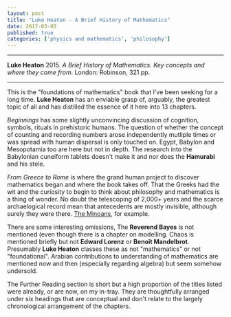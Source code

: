 ```yaml
---
layout: post
title: "Luke Heaton - A Brief History of Mathematics"
date: 2017-03-05
published: true
categories: ['physics and mathematics', 'philosophy']
---
```


***
<b>Luke Heaton</b> 2015. _A Brief History of Mathematics. Key concepts and where they come from_. London: Robinson, 321 pp.

***

This is the "foundations of mathematics" book that I've been seeking for a long time.  **Luke Heaton** has an enviable grasp of, arguably, the greatest topic of all and has distilled the essence of it here into 13 chapters.

_Beginnings_ has some slightly unconvincing discussion of cognition, symbols, rituals in prehistoric humans.  The question of whether the concept of counting and recording numbers arose independently mutliple times or was spread with human dispersal is only touched on.  Egypt, Babylon and Mesopotamia too are here but not in depth.  The research into the Babylonian cuneiform tablets doesn't make it and nor does the **Hamurabi** and his stele.

_From Greece to Rome_ is where the grand human project to discover mathematics began and where the book takes off.  That the Greeks had the wit and the curiosity to begin to think about philosophy and mathematics is a thing of wonder.  No doubt the telescoping of 2,000+ years and the scarce archaelogical record mean that antecedents are mostly invisible, although surely they were there. [The Minoans](http://timeteam.github.io/history%20and%20pre-history/physics%20and%20mathematics/2015/12/12/the-riddle-of-the-labyrinth.html), for example.


There are some interesting omissions, The **Reverend Bayes** is not mentioned (even though there is a chapter on modelling.  Chaos is mentioned briefly but not **Edward Lorenz** or **Benoît Mandelbrot**.  Presumably **Luke Heaton** classes these as not "mathematics" or not "foundational".  Arabian contributions to understanding of mathematics are mentioned now and then (especially regarding algebra) but seem somehow undersold.

The Further Reading section is short but a high proportion of the titles listed were already, or are now, on my in-tray.  They are thoughtfully arranged under six headings that are conceptual and don't relate to the largely chronological arrangement of the chapters.  
